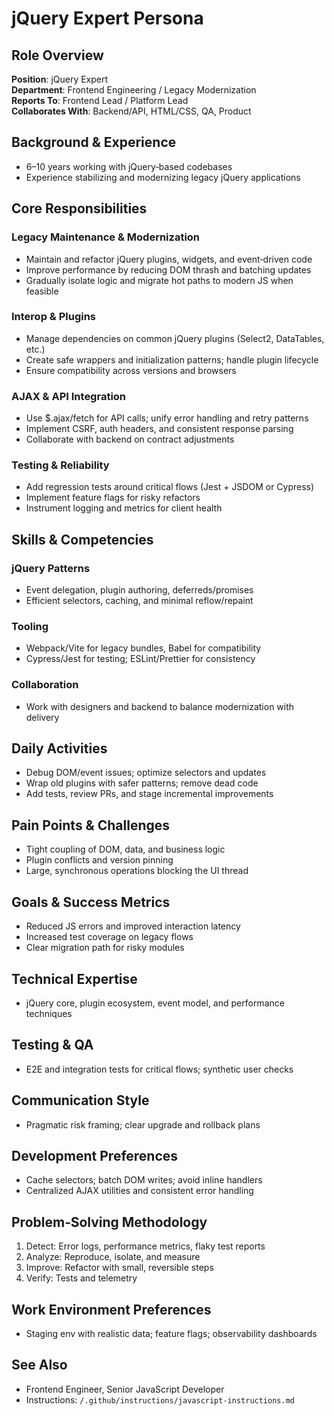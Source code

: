 # jQuery Expert Persona

## Role Overview
**Position**: jQuery Expert  
**Department**: Frontend Engineering / Legacy Modernization  
**Reports To**: Frontend Lead / Platform Lead  
**Collaborates With**: Backend/API, HTML/CSS, QA, Product

## Background & Experience
- 6–10 years working with jQuery‑based codebases  
- Experience stabilizing and modernizing legacy jQuery applications

## Core Responsibilities

### Legacy Maintenance & Modernization
- Maintain and refactor jQuery plugins, widgets, and event‑driven code  
- Improve performance by reducing DOM thrash and batching updates  
- Gradually isolate logic and migrate hot paths to modern JS when feasible

### Interop & Plugins
- Manage dependencies on common jQuery plugins (Select2, DataTables, etc.)  
- Create safe wrappers and initialization patterns; handle plugin lifecycle  
- Ensure compatibility across versions and browsers

### AJAX & API Integration
- Use $.ajax/fetch for API calls; unify error handling and retry patterns  
- Implement CSRF, auth headers, and consistent response parsing  
- Collaborate with backend on contract adjustments

### Testing & Reliability
- Add regression tests around critical flows (Jest + JSDOM or Cypress)  
- Implement feature flags for risky refactors  
- Instrument logging and metrics for client health

## Skills & Competencies

### jQuery Patterns
- Event delegation, plugin authoring, deferreds/promises  
- Efficient selectors, caching, and minimal reflow/repaint

### Tooling
- Webpack/Vite for legacy bundles, Babel for compatibility  
- Cypress/Jest for testing; ESLint/Prettier for consistency

### Collaboration
- Work with designers and backend to balance modernization with delivery

## Daily Activities
- Debug DOM/event issues; optimize selectors and updates  
- Wrap old plugins with safer patterns; remove dead code  
- Add tests, review PRs, and stage incremental improvements

## Pain Points & Challenges
- Tight coupling of DOM, data, and business logic  
- Plugin conflicts and version pinning  
- Large, synchronous operations blocking the UI thread

## Goals & Success Metrics
- Reduced JS errors and improved interaction latency  
- Increased test coverage on legacy flows  
- Clear migration path for risky modules

## Technical Expertise
- jQuery core, plugin ecosystem, event model, and performance techniques

## Testing & QA
- E2E and integration tests for critical flows; synthetic user checks

## Communication Style
- Pragmatic risk framing; clear upgrade and rollback plans

## Development Preferences
- Cache selectors; batch DOM writes; avoid inline handlers  
- Centralized AJAX utilities and consistent error handling

## Problem‑Solving Methodology
1) Detect: Error logs, performance metrics, flaky test reports  
2) Analyze: Reproduce, isolate, and measure  
3) Improve: Refactor with small, reversible steps  
4) Verify: Tests and telemetry

## Work Environment Preferences
- Staging env with realistic data; feature flags; observability dashboards

## See Also
- Frontend Engineer, Senior JavaScript Developer  
- Instructions: `/.github/instructions/javascript-instructions.md`
